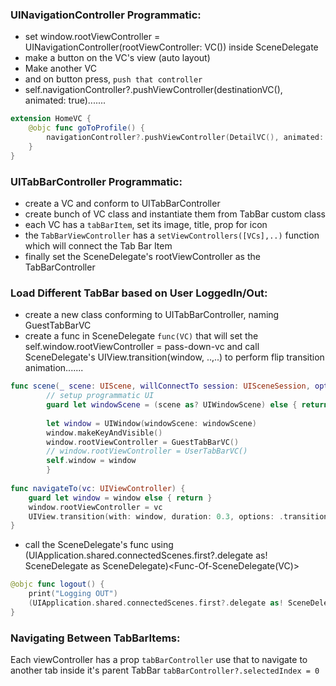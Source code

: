 ### UINavigationController Programmatic:
- set window.rootViewController = UINavigationController(rootViewController: VC()) inside SceneDelegate
- make a button on the VC's view (auto layout)
- Make another VC
- and on button press, `push that controller`
- self.navigationController?.pushViewController(destinationVC(), animated: true).......

```swift
extension HomeVC {
    @objc func goToProfile() {
        navigationController?.pushViewController(DetailVC(), animated: true)
    }
}
```


### UITabBarController Programmatic:
- create a VC and conform to UITabBarController
- create bunch of  VC class and instantiate them from TabBar custom class
- each VC has a `tabBarItem`, set its image, title, prop for icon
- the `TabBarViewController` has a `setViewControllers([VCs],..)` function which will connect the Tab Bar Item
- finally set the SceneDelegate's rootViewController as the TabBarController

### Load Different TabBar based on User LoggedIn/Out:
- create a new class conforming to UITabBarController, naming GuestTabBarVC
- create a func in SceneDelegate `func(VC)` that will set the self.window.rootViewController = pass-down-vc and call SceneDelegate's UIView.transition(window, ..,..) to perform flip transition animation.......

```swift
func scene(_ scene: UIScene, willConnectTo session: UISceneSession, options connectionOptions: UIScene.ConnectionOptions) {        
        // setup programmatic UI
        guard let windowScene = (scene as? UIWindowScene) else { return }
        
        let window = UIWindow(windowScene: windowScene)
        window.makeKeyAndVisible()
        window.rootViewController = GuestTabBarVC()
        // window.rootViewController = UserTabBarVC()
        self.window = window
        }
    
func navigateTo(vc: UIViewController) {
    guard let window = window else { return }
    window.rootViewController = vc
    UIView.transition(with: window, duration: 0.3, options: .transitionFlipFromLeft, animations: nil, completion: nil)
}
```

- call the SceneDelegate's func using (UIApplication.shared.connectedScenes.first?.delegate as! SceneDelegate as SceneDelegate)<Func-Of-SceneDelegate(VC)>

```swift
@objc func logout() {
    print("Logging OUT")
    (UIApplication.shared.connectedScenes.first?.delegate as! SceneDelegate as SceneDelegate).navigateTo(vc: GuestTabBarVC())
}
```
### Navigating Between TabBarItems:
Each viewController has a prop `tabBarController` use that to navigate to another tab inside it's parent TabBar
`tabBarController?.selectedIndex = 0`